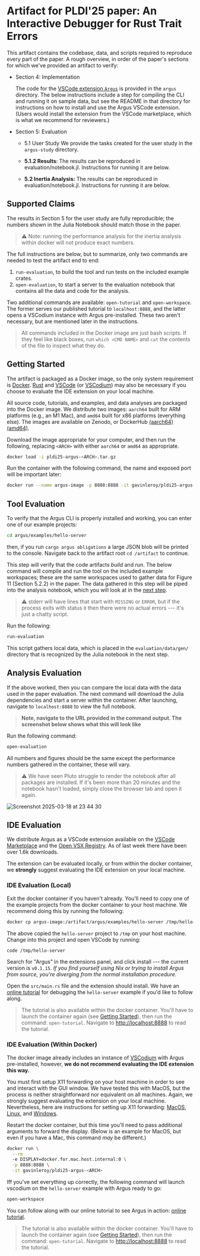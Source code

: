 # Artifact for PLDI'25 paper: An Interactive Debugger for Rust Trait Errors

This artifact contains the codebase, data, and scripts required to reproduce every part of the paper. A rough overview, in order of the paper's sections for which we've provided an artifact to verify:

- Section 4: Implementation

  The code for the [VSCode extension `Argus`](https://marketplace.visualstudio.com/items?itemName=gavinleroy.argus) is provided in the `argus` directory. The below instructions include a step for compiling the CLI and running it on sample data, but see the README in that directory for instructions on how to install and use the Argus VSCode extension. (Users would install the extension from the VSCode marketplace, which is what we recommend for reviewers.)

- Section 5: Evaluation
  - 5.1 User Study
    We provide the tasks created for the user study in the `argus-study` directory.

  - **5.1.2 Results**: The results can be reproduced in evaluation/notebook.jl. Instructions for running it are below.
  - **5.2 Inertia Analysis:** The results can be reproduced in evaluation/notebook.jl. Instructions for running it are below.

## Supported Claims

The results in Section 5 for the user study are fully reproducible; the numbers shown in the Julia Notebook should match those in the paper.

> :warning: Note: running the performance analysis for the inertia analysis within docker will not produce exact numbers.

The full instructions are below, but to summarize, only two commands are needed to test the artifact end to end:

1. `run-evaluation`, to build the tool and run tests on the included example crates.
2. `open-evaluation`, to start a server to the evaluation notebook that contains all the data and code for the analysis.

Two additional commands are available: `open-tutorial` and `open-workspace`. The former serves our published tutorial to `localhost:8888`, and the latter opens a VSCodium instance with Argus pre-installed. These two aren't necessary, but are mentioned later in the instructions.

> All commands included in the Docker image are just bash scripts. If they feel like black boxes, run `which <CMD NAME>` and `cat` the contents of the file to inspect what they do.

## Getting Started

The artifact is packaged as a Docker image, so the only system requirement is [Docker](https://www.docker.com/). [Rust](https://www.rust-lang.org/tools/install) and [VSCode](https://code.visualstudio.com/) (or [VSCodium](https://vscodium.com/)) may also be necessary if you choose to evaluate the IDE extension on your local machine.

All source code, tutorials, and examples, and data analyses are packaged into the Docker image. We distribute two images: `aarch64` built for ARM platforms (e.g., an M1 Mac), and `amd64` built for x86 platforms (everything else). The images are available on Zenodo, or DockerHub [(aarch64)](https://hub.docker.com/repository/docker/gavinleroy/pldi25-argus-aarch64/general)[(amd64)](https://hub.docker.com/repository/docker/gavinleroy/pldi25-argus-amd64/general).

Download the image appropriate for your computer, and then run the following, replacing `<ARCH>` with either `aarch64` or `amd64` as appropriate.

```bash
docker load -i pldi25-argus-<ARCH>.tar.gz
```

Run the container with the following command, the name and exposed port will be important later:

```bash
docker run --name argus-image -p 8888:8888 -it gavinleroy/pldi25-argus-<ARCH>
```

## Tool Evaluation

To verify that the Argus CLI is properly installed and working, you can enter one of our example projects:

```bash
cd argus/examples/hello-server
```

then, if you run `cargo argus obligations` a large JSON blob will be printed to the console. Navigate back to the artifact root `cd /artifact` to continue.

This step will verify that the code artifacts *build* and *run*. The below command will compile and run the tool on the included example workspaces; these are the same workspaces used to gather data for Figure 11 (Section 5.2.2) in the paper. The data gathered in this step will be piped into the analysis notebook, which you will look at in the [next step](#analysis-evaluation).

> :warning: stderr will have lines that start with `MISSING` or `ERROR`, but if the process exits with status `0` then there were no actual errors --- it's just a chatty script.

Run the following:

```bash
run-evaluation
```

This script gathers local data, which is placed in the `evaluation/data/gen/` directory that is recognized by the Julia notebook in the next step.

## Analysis Evaluation

If the above worked, then you can compare the local data with the data used in the paper evaluation. The next command will download the Julia dependencies and start a server within the container. After launching, navigate to `localhost:8888` to view the full notebook.

> **Note, navigate to the URL provided in the command output. The screenshot below shows what this will look like**

Run the following command:

```bash
open-evaluation
```

All numbers and figures should be the same except the performance numbers gathered in the container, these will vary.

> :warning: We have seen Pluto struggle to render the notebook after all packages are installed. If it's been more than 20 minutes and the notebook hasn't loaded, simply close the browser tab and open it again.

![Screenshot 2025-03-18 at 23 44 30](https://github.com/user-attachments/assets/ee2d1dc7-7bb0-4bab-bda9-6eb04fabcb06)

## IDE Evaluation

We distribute Argus as a VSCode extension available on the [VSCode Marketplace](https://marketplace.visualstudio.com/items?itemName=gavinleroy.argus) and the [Open VSX Registry](https://open-vsx.org/extension/gavinleroy/argus). As of last week there have been over 1.6k downloads.

The extension can be evaluated locally, or from within the docker container, we **strongly** suggest evaluating the IDE extension on your local machine.

### IDE Evaluation (Local)

Exit the docker container if you haven't already. You'll need to copy one of the example projects from the docker container to your host machine. We recommend doing this by running the following:

```bash
docker cp argus-image:/artifact/argus/examples/hello-server /tmp/hello-server
```

The above copied the `hello-server` project to `/tmp` on your host machine. Change into this project and open VSCode by running:

```bash
code /tmp/hello-server
```

Search for "Argus" in the extensions panel, and click install --- the current version is `v0.1.15`. *If you find yourself using Nix or trying to install Argus from source, you're diverging from the normal installation procedure.*

Open the `src/main.rs` file and the extension should install. We have an [online tutorial](https://cel.cs.brown.edu/argus/) for debugging the `hello-server` example if you'd like to follow along.

> The tutorial is also available within the docker container. You'll have to launch the container again (see [Getting Started](#getting-started)), then run the command: `open-tutorial`. Navigate to <http://localhost:8888> to read the tutorial.

### IDE Evaluation (Within Docker)

The docker image already includes an instance of [VSCodium](https://vscodium.com/) with Argus pre-installed, however, **we do not recommend evaluating the IDE extension this way.**

You must first setup X11 forwarding on your host machine in order to see and interact with the GUI window. We have tested this with MacOS, but the process is neither straightforward nor equivalent on all machines. Again, we strongly suggest evaluating the extension on your local machine. Nevertheless, here are instructions for setting up X11 forwarding: [MacOS](https://gist.github.com/sorny/969fe55d85c9b0035b0109a31cbcb088), [Linux](https://www.baeldung.com/linux/docker-container-gui-applications), and [Windows](https://medium.com/@potatowagon/how-to-use-gui-apps-in-linux-docker-container-from-windows-host-485d3e1c64a3).

Restart the docker container, but this time you'll need to pass additional arguments to forward the display. (Below is an example for MacOS, but even if you have a Mac, this command *may* be different.)

```bash
docker run \
  --rm
  -e DISPLAY=docker.for.mac.host.internal:0 \
  -p 8888:8888 \
  -it gavinleroy/pldi25-argus-<ARCH>
```

Iff you've set everything up correctly, the following command will launch vscodium on the `hello-server` example with Argus ready to go:

```bash
open-workspace
```

You can follow along with our online tutorial to see Argus in action: [online tutorial](https://cel.cs.brown.edu/argus/).

> The tutorial is also available within the docker container. You'll have to launch the container again (see [Getting Started](#getting-started)), then run the command: `open-tutorial`. Navigate to <http://localhost:8888> to read the tutorial.
